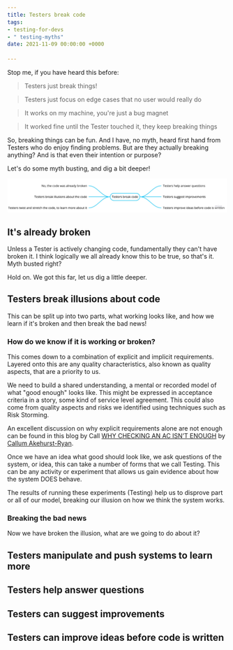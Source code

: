 ```yaml
---
title: Testers break code
tags:
- testing-for-devs
- " testing-myths"
date: 2021-11-09 00:00:00 +0000

---
```

Stop me, if you have heard this before:

> Testers just break things!

> Testers just focus on edge cases that no user would really do

> It works on my machine, you're just a bug magnet

> It worked fine until the Tester touched it, they keep breaking things

So, breaking things can be fun. And I have, no myth, heard first hand from Testers who do enjoy finding problems. But are they actually breaking anything? And is that even their intention or purpose?

Let's do some myth busting, and dig a bit deeper!

![](/uploads/testers-break-code.jpg)

## It's already broken

Unless a Tester is actively changing code, fundamentally they can't have broken it. I think logically we all already know this to be true, so that's it. Myth busted right?

Hold on. We got this far, let us dig a little deeper.

## Testers break illusions about code

This can be split up into two parts, what working looks like, and how we learn if it's broken and then break the bad news!

### How do we know if it is working or broken?

This comes down to a combination of explicit and implicit requirements. Layered onto this are any quality characteristics, also known as quality aspects, that are a priority to us.

We need to build a shared understanding, a mental or recorded model of what "good enough" looks like. This might be expressed in acceptance criteria in a story, some kind of service level agreement. This could also come from quality aspects and risks we identified using techniques such as Risk Storming.

An excellent discussion on why explicit requirements alone are not enough can be found in this blog by Call [WHY CHECKING AN AC ISN’T ENOUGH](https://callumakehurstryansblog.wordpress.com/2021/08/25/why-checking-an-ac-isnt-enough/ "WHY CHECKING AN AC ISN’T ENOUGH") by [Callum Akehurst-Ryan](https://twitter.com/CAkehurstRyan "Callum Akehurst-Ryan").

Once we have an idea what good should look like, we ask questions of the system, or idea, this can take a number of forms that we call Testing. This can be any activity or experiment that allows us gain evidence about how the system DOES behave.

The results of running these experiments (Testing) help us to disprove part or all of our model, breaking our illusion on how we think the system works.

### Breaking the bad news

Now we have broken the illusion, what are we going to do about it?

## Testers manipulate and push systems to learn more

## Testers help answer questions

## Testers can suggest improvements

## Testers can improve ideas before code is written